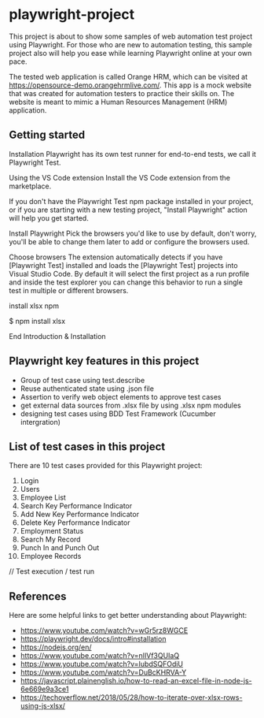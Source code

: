 # playwright-project

This project is about to show some samples of web automation test project using Playwright. For those who are new to automation testing, this sample project also will help you ease while learning Playwright online at your own pace.

The tested web application is called Orange HRM, which can be visited at https://opensource-demo.orangehrmlive.com/. This app is a mock website that was created for automation testers to practice their skills on. The website is meant to mimic a Human Resources Management (HRM) application.

## Getting started

Installation
Playwright has its own test runner for end-to-end tests, we call it Playwright Test.

Using the VS Code extension
Install the VS Code extension from the marketplace.

If you don't have the Playwright Test npm package installed in your project, or if you are starting with a new testing project, "Install Playwright" action will help you get started.

Install Playwright
Pick the browsers you'd like to use by default, don't worry, you'll be able to change them later to add or configure the browsers used.

Choose browsers
The extension automatically detects if you have [Playwright Test] installed and loads the [Playwright Test] projects into Visual Studio Code. By default it will select the first project as a run profile and inside the test explorer you can change this behavior to run a single test in multiple or different browsers.

install xlsx npm

$ npm install xlsx

 End Introduction & Installation

## Playwright key features in this project

- Group of test case using test.describe
- Reuse authenticated state using .json file
- Assertion to verify web object elements to approve test cases
- get external data sources from .xlsx file by using .xlsx npm modules
- designing test cases using BDD Test Framework (Cucumber intergration)

## List of test cases in this project

There are 10 test cases provided for this Playwright project:

1. Login
2. Users
3. Employee List
4. Search Key Performance Indicator
5. Add New Key Performance Indicator
6. Delete Key Performance Indicator
7. Employment Status
8. Search My Record
9. Punch In and Punch Out
10. Employee Records


// Test execution / test run


## References

Here are some helpful links to get better understanding about Playwright:

- https://www.youtube.com/watch?v=wGr5rz8WGCE
- https://playwright.dev/docs/intro#installation
- https://nodejs.org/en/
- https://www.youtube.com/watch?v=nlIVf3QUIaQ
- https://www.youtube.com/watch?v=IubdSQFOdiU
- https://www.youtube.com/watch?v=DuBcKHRVA-Y
- https://javascript.plainenglish.io/how-to-read-an-excel-file-in-node-js-6e669e9a3ce1
- https://techoverflow.net/2018/05/28/how-to-iterate-over-xlsx-rows-using-js-xlsx/


